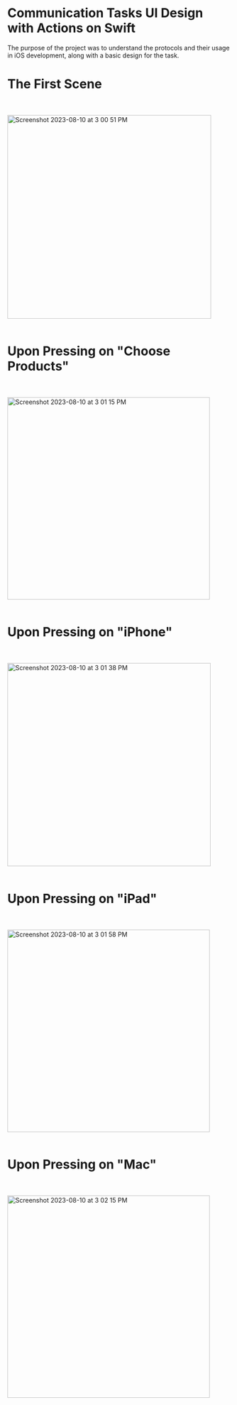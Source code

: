 # Communication Tasks UI Design with Actions on Swift 
The purpose of the project was to understand the protocols and their usage in iOS development, along with a basic design for the task.

# The First Scene
<br><br>
<img width="459" alt="Screenshot 2023-08-10 at 3 00 51 PM" src="https://github.com/HindSuleimanHussein/CommunicationTask_Storyboard/assets/118082388/e3ab0d52-412d-45a3-81ac-86d6525850a0">
<br><br>

# Upon Pressing on "Choose Products"
<br><br>
<img width="456" alt="Screenshot 2023-08-10 at 3 01 15 PM" src="https://github.com/HindSuleimanHussein/CommunicationTask_Storyboard/assets/118082388/9709d863-289e-42fe-90d9-2ac48d3bbc62">
<br><br>

# Upon Pressing on "iPhone"
<br><br>
<img width="458" alt="Screenshot 2023-08-10 at 3 01 38 PM" src="https://github.com/HindSuleimanHussein/CommunicationTask_Storyboard/assets/118082388/cab85185-6efa-4bb9-b2bf-b28fd07c3682">
<br><br>

# Upon Pressing on "iPad"
<br><br>
<img width="456" alt="Screenshot 2023-08-10 at 3 01 58 PM" src="https://github.com/HindSuleimanHussein/CommunicationTask_Storyboard/assets/118082388/6bbf9d1d-578d-4f6b-8e85-320f03a60109">
<br><br>

# Upon Pressing on "Mac"
<br><br>
<img width="456" alt="Screenshot 2023-08-10 at 3 02 15 PM" src="https://github.com/HindSuleimanHussein/CommunicationTask_Storyboard/assets/118082388/49cd0678-82ca-410b-b462-23d851ed429c">
<br><br>
